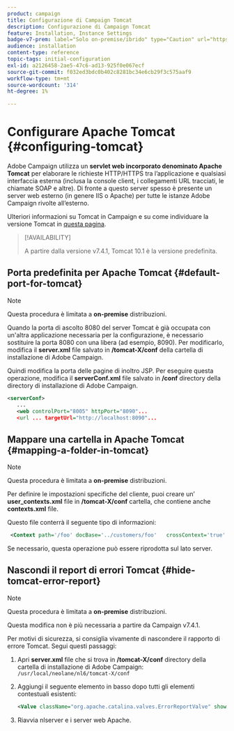 ```yaml
---
product: campaign
title: Configurazione di Campaign Tomcat
description: Configurazione di Campaign Tomcat
feature: Installation, Instance Settings
badge-v7-prem: label="Solo on-premise/ibrido" type="Caution" url="https://experienceleague.adobe.com/docs/campaign-classic/using/installing-campaign-classic/architecture-and-hosting-models/hosting-models-lp/hosting-models.html?lang=it" tooltip="Applicabile solo alle distribuzioni on-premise e ibride"
audience: installation
content-type: reference
topic-tags: initial-configuration
exl-id: a2126458-2ae5-47c6-ad13-925f0e067ecf
source-git-commit: f032ed3bdc0b402c8281bc34e6cb29f3c575aaf9
workflow-type: tm+mt
source-wordcount: '314'
ht-degree: 1%

---
```


# Configurare Apache Tomcat {#configuring-tomcat}

Adobe Campaign utilizza un **servlet web incorporato denominato Apache Tomcat** per elaborare le richieste HTTP/HTTPS tra l’applicazione e qualsiasi interfaccia esterna (inclusa la console client, i collegamenti URL tracciati, le chiamate SOAP e altre). Di fronte a questo server spesso è presente un server web esterno (in genere IIS o Apache) per tutte le istanze Adobe Campaign rivolte all’esterno.

Ulteriori informazioni su Tomcat in Campaign e su come individuare la versione Tomcat in [questa pagina](../../production/using/locate-tomcat-version.md).

>[!AVAILABILITY]
>
> A partire dalla versione v7.4.1, Tomcat 10.1 è la versione predefinita.
>


## Porta predefinita per Apache Tomcat {#default-port-for-tomcat}


>[!NOTE]
>
>Questa procedura è limitata a **on-premise** distribuzioni.
>

Quando la porta di ascolto 8080 del server Tomcat è già occupata con un&#39;altra applicazione necessaria per la configurazione, è necessario sostituire la porta 8080 con una libera (ad esempio, 8090). Per modificarlo, modifica il **server.xml** file salvato in **/tomcat-X/conf** della cartella di installazione di Adobe Campaign.

Quindi modifica la porta delle pagine di inoltro JSP. Per eseguire questa operazione, modifica il **serverConf.xml** file salvato in **/conf** directory della directory di installazione di Adobe Campaign.

```xml
<serverConf>
   ...
   <web controlPort="8005" httpPort="8090"...
   <url ... targetUrl="http://localhost:8090"...
```

## Mappare una cartella in Apache Tomcat {#mapping-a-folder-in-tomcat}


>[!NOTE]
>
>Questa procedura è limitata a **on-premise** distribuzioni.
>

Per definire le impostazioni specifiche del cliente, puoi creare un’ **user_contexts.xml** file in **/tomcat-X/conf** cartella, che contiene anche **contexts.xml** file.

Questo file conterrà il seguente tipo di informazioni:

```xml
 <Context path='/foo' docBase='../customers/foo'   crossContext='true' debug='0' reloadable='true' trusted='false'/>
```

Se necessario, questa operazione può essere riprodotta sul lato server.

## Nascondi il report di errori Tomcat {#hide-tomcat-error-report}


>[!NOTE]
>
>Questa procedura è limitata a **on-premise** distribuzioni.
>
>Questa modifica non è più necessaria a partire da Campaign v7.4.1.
>

Per motivi di sicurezza, si consiglia vivamente di nascondere il rapporto di errore Tomcat. Segui questi passaggi:

1. Apri **server.xml** file che si trova in **/tomcat-X/conf** directory della cartella di installazione di Adobe Campaign:  `/usr/local/neolane/nl6/tomcat-X/conf`
1. Aggiungi il seguente elemento in basso dopo tutti gli elementi contestuali esistenti:

   ```xml
   <Valve className="org.apache.catalina.valves.ErrorReportValve" showReport="false" showServerInfo="false"/>
   ```

1. Riavvia nlserver e i server web Apache.
